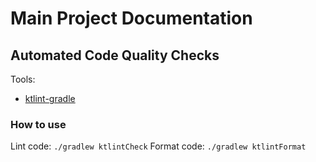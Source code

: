 # Main Project Documentation

## Automated Code Quality Checks

Tools:
* [ktlint-gradle](https://github.com/jlleitschuh/ktlint-gradle) 

### How to use

Lint code: `./gradlew ktlintCheck`
Format code: `./gradlew ktlintFormat`
